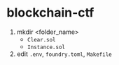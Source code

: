 # blockchain-ctf

1. mkdir <folder_name>
    - `Clear.sol`
    - `Instance.sol`
2. edit `.env`, `foundry.toml`, `Makefile`
